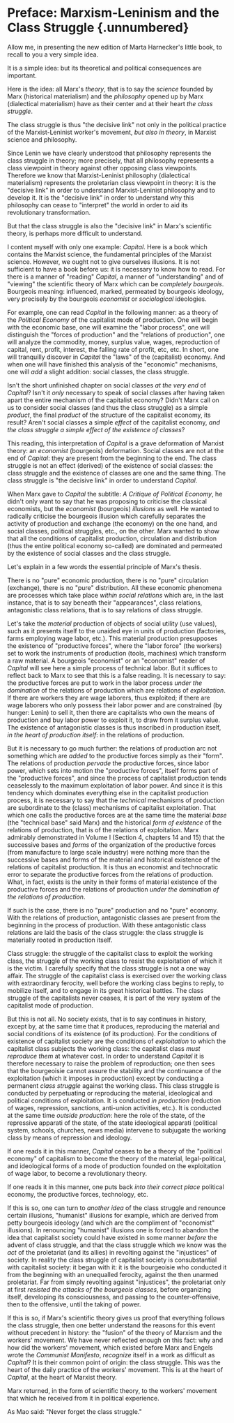 # Preface: Marxism-Leninism and the Class Struggle {.unnumbered}

Allow me, in presenting the new edition of Marta Harnecker's little book, to recall to you a very simple idea.

It is a simple idea: but its theoretical and political consequences are important.

Here is the idea: all Marx's *theory*, that is to say the *science* founded by Marx (historical materialism) and the *philosophy* opened up by Marx (dialectical materialism) have as their center and at their heart *the class struggle*.

The class struggle is thus "the decisive link" not only in the political practice of the Marxist-Leninist worker's movement, *but also in theory*, in Marxist science and philosophy.

Since Lenin we have clearly understood that philosophy represents the class struggle in theory; more precisely, that all philosophy represents a class viewpoint in theory against other opposing class viewpoints. Therefore we know that Marxist-Leninist philosophy (dialectical materialism) represents the proletarian class viewpoint in theory: it is the "decisive link" in order to understand Marxist-Leninist philosophy and to develop it. It is the "decisive link" in order to understand why this philosophy can cease to "interpret" the world in order to aid its revolutionary transformation.

But that the class struggle is also the "decisive link" in Marx's scientific theory, is perhaps more difficult to understand.

I content myself with only one example: *Capital*. Here is a book which contains the Marxist science, the fundamental principles of the Marxist science. However, we ought not to give ourselves illusions. It is not sufficient to have a book before us: it is necessary to know how to read. For there is a manner of "reading" *Capital*, a manner of "understanding" and of "viewing" the scientific theory of Marx which can be *completely bourgeois*. Bourgeois meaning:  influenced, marked, permeated by bourgeois ideology, very precisely by the bourgeois *economist* or *sociological* ideologies.

For example, one can read *Capital* in the following manner: as a theory of the *Political Economy* of the capitalist mode of production. One will begin with the economic base, one will examine the "labor process", one will distinguish the "forces of production" and the "relations of production", one will analyze the commodity, money, surplus value, wages, reproduction of capital, rent, profit, interest, the falling rate of profit, etc, etc. In short, one will tranquilly discover in *Capital* the "laws" of the (capitalist) economy. And when one will have finished this analysis of the "economic" mechanisms, one will *add* a slight addition: social classes, the class struggle.

Isn't the short unfinished chapter on social classes *at the very end* of *Capital*? Isn't it *only* necessary to speak of social classes after having taken apart the entire mechanism of the capitalist economy? Didn't Marx call on us to consider social classes (and thus the class struggle) as a simple *product*, the final *product* of the structure of the capitalist economy, its result? Aren't social classes a simple *effect* of the capitalist economy, *and the class struggle a simple effect of the existence of classes*?

This reading, this interpretation of *Capital* is a grave deformation of Marxist theory: an *economist* (bourgeois) deformation. Social classes are not at the end of *Capital*: they are present from the beginning to the end. The class struggle is not an effect (derived) of the existence of social classes: the class struggle and the existence of classes are one and the same thing. The class struggle is "the decisive link" in order to understand *Capital*.

When Marx gave to *Capital* the subtitle: *A Critique of Political Economy*, he didn't only want to say that he was proposing to criticise the classical economists, but the *economist* (bourgeois) *illusions* as well. He wanted to radically criticise the bourgeois illusion which carefully separates the activity of production and exchange (the economy) on the one hand, and social classes, political struggles, etc., on the other. Marx wanted to show that all the conditions of capitalist production, circulation and distribution (thus the entire political economy so-called) are dominated and permeated by the existence of social classes and the class struggle.

Let's explain in a few words the essential principle of Marx's thesis.

There is no "pure" economic production, there is no "pure" circulation (exchange), there is no "pure" distribution. All these economic phenomena are processes which take place *within social relations* which are, in the last instance, that is to say beneath their "appearances", class relations, antagonistic class relations, that is to say relations of class struggle.

Let's take the *material* production of objects of social utility (use values), such as it presents itself to the unaided eye in units of production (factories, farms employing wage labor, etc.). This material production presupposes the existence of "productive forces", where the "labor force" (the workers) set to work the instruments of production (tools, machines) which transform a raw material. A bourgeois "economist" or an "economist" reader of *Capital* will see here a simple process of technical labor. But it suffices to reflect back to Marx to see that this is a false reading. It is necessary to say: the productive forces are put to work in the labor process *under the domination* of the relations of production which are relations of *exploitation*. If there are workers they are wage laborers, thus exploited; if there are wage laborers who only possess their labor power and are constrained (by hunger: Lenin) to sell it, then there are capitalists who own the means of production and buy labor power to exploit it, to draw from it surplus value. The existence of antagonistic classes is thus inscribed in production itself, *in the heart of production itself*: in the relations of production.

But it is necessary to go much further: the relations of production arc not something which are *added* to the productive forces simply as their "form". The relations of production *pervade* the productive forces, since labor power, which sets into motion the "productive forces", itself forms part of the "productive forces", and since the process of capitalist production tends ceaselessly to the maximum exploitation of labor power. And since it is this tendency which dominates everything else in the capitalist production process, it is necessary to say that the *technical* mechanisms of production are subordinate to the (class) mechanisms of capitalist exploitation. That which one calls the productive forces are at the same time the material *base* (the "technical base" said Marx) and the historical *form of existence* of the relations of production, that is of the relations of exploitation. Marx admirably demonstrated in Volume I (Section 4, chapters 14 and 15) that the successive bases and *forms* of the organization of the productive forces (from manufacture to large scale industry) were nothing more than the successive bases and forms of the material and historical existence of the relations of capitalist production. It is thus an economist and technocratic error to separate the productive forces from the relations of production. What, in fact, exists is the unity in their forms of material existence of the productive forces and the relations of production *under the domination of the relations of production*.

If such is the case, there is no "pure" production and no "pure" economy. With the relations of production, antagonistic classes are present from the beginning in the process of production. With these antagonistic class relations are laid the basis of the class struggle: the class struggle is materially rooted in production itself.


Class struggle: the struggle of the capitalist class to exploit the working class, the struggle of the working class to resist the exploitation of which it is the victim. I carefully specify that the class struggle is not a one way affair. The struggle of the capitalist class is exercised over the working class with extraordinary ferocity, well before the working class begins to reply, to mobilize itself, and to engage in its great historical battles. The class struggle of the capitalists never ceases, it is part of the very system of the capitalist mode of production.

But this is not all. No society exists, that is to say continues in history, except by, at the same time that it produces, reproducing the material and social conditions of its existence (of its production). For the conditions of existence of capitalist society are the conditions of *exploitation* to which the capitalist class subjects the working class: the capitalist class *must reproduce them* at whatever cost. In order to understand *Capital* it is therefore necessary to raise the problem of reproduction; one then sees that the bourgeoisie cannot assure the stability and the continuance of the exploitation (which it imposes in production) except by conducting a permanent *class struggle* against the working class. This class struggle is conducted by perpetuating or reproducing the material, ideological and political conditions of exploitation. It is conducted *in production* (reduction of wages, repression, sanctions, anti-union activities, etc.). It is conducted at the same time *outside production*: here the role of the state, of the repressive apparati of the state, of the state ideological apparati (political system, schools, churches, news media) intervene to subjugate the working class by means of repression and ideology.

If one reads it in this manner, *Capital* ceases to be a theory of the "political economy" of capitalism to become the theory of the material, legal-political, and ideological forms of a mode of production founded on the exploitation of wage labor, to become a revolutionary theory.

If one reads it in this manner, one puts back *into their correct place* political economy, the productive forces, technology, etc.

If this is so, one can turn to *another idea* of the class struggle and renounce certain illusions, "humanist" illusions for example, which are derived from petty bourgeois ideology (and which are the compliment of "economist" illusions). In renouncing "humanist" illusions one is forced to abandon the idea that capitalist society could have existed in some manner *before* the advent of class struggle, and that the class struggle which we know was the *act* of the proletariat (and its allies) in revolting against the "injustices" of society. In reality the class struggle of capitalist society is consubstantial with capitalist society: it began with it: it is the bourgeoisie who conducted it from the beginning with an unequalled ferocity, against the then unarmed proletariat. Far from simply revolting against "injustices", the proletariat only at first *resisted the attacks of the bourgeois classes*, before organizing itself, developing its consciousness, and passing to the counter-offensive, then to the offensive, until the taking of power.

If this is so, if Marx's scientific theory gives us proof that everything follows the class struggle, then one better understand the reasons for this event without precedent in history: the "fusion" of the theory of Marxism and the workers' movement. We have never reflected enough on this fact: why and how did the workers' movement, which existed before Marx and Engels wrote the *Communist Manifesto*, *recognize* itself in a work as difficult as *Capital*? It is their common point of origin: the class struggle. This was the heart of the daily practice of the workers' movement. This is at the heart of *Capital*, at the heart of Marxist theory.

Marx returned, in the form of scientific theory, to the workers' movement that which he received from it in political experience.

As Mao said: "Never forget the class struggle."
